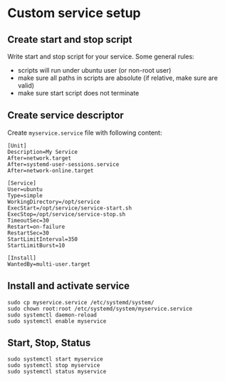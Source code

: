 # Custom service setup

## Create start and stop script
Write start and stop script for your service. Some general rules:
* scripts will run under ubuntu user (or non-root user)
* make sure all paths in scripts are absolute (if relative, make sure are valid)
* make sure start script does not terminate

## Create service descriptor
Create ``myservice.service`` file with following content:
```
[Unit]
Description=My Service
After=network.target
After=systemd-user-sessions.service
After=network-online.target

[Service]
User=ubuntu
Type=simple
WorkingDirectory=/opt/service
ExecStart=/opt/service/service-start.sh
ExecStop=/opt/service/service-stop.sh
TimeoutSec=30
Restart=on-failure
RestartSec=30
StartLimitInterval=350
StartLimitBurst=10

[Install]
WantedBy=multi-user.target
```

## Install and activate service
```
sudo cp myservice.service /etc/systemd/system/
sudo chown root:root /etc/systemd/system/myservice.service
sudo systemctl daemon-reload
sudo systemctl enable myservice
```

## Start, Stop, Status
```
sudo systemctl start myservice
sudo systemctl stop myservice
sudo systemctl status myservice
```

